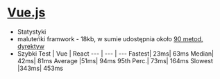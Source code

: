 # [Vue.js](https://vuejs.org/)

* Statystyki
 * maluteńki framwork - 18kb, w sumie udostępnia około [90 metod, dyrektyw](https://vuejs.org/v2/api/) 
 * Szybki
Test | Vue | React 
--- | --- | ---
Fastest|	23ms|	63ms
Median|	42ms|	81ms
Average	|51ms| 94ms
95th Perc.|	73ms|	164ms
Slowest	|343ms|	453ms
